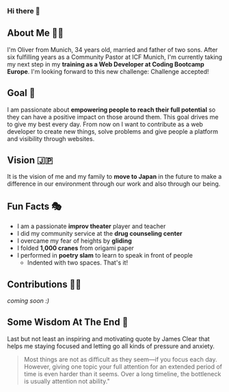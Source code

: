 ### Hi there 👋


## About Me 🙋‍♂️
I'm Oliver from Munich, 34 years old, married and father of two sons. After six fulfilling years as a Community Pastor at ICF Munich, I'm currently taking my next step in my **training as a Web Developer at Coding Bootcamp Europe**. I'm looking forward to this new challenge: Challenge accepted!

## Goal 🥅
I am passionate about **empowering people to reach their full potential** so they can have a positive impact on those around them. 
This goal drives me to give my best every day. From now on I want to contribute as a web developer to create new things, solve problems and give people a platform and visibility through websites. 

## Vision 🇯🇵
It is the vision of me and my family to **move to Japan** in the future to make a difference in our environment through our work and also through our being. 

## Fun Facts 🎭
- I am a passionate **improv theater** player and teacher
- I did my community service at the **drug counseling center** 
- I overcame my fear of heights by **gliding**
- I folded **1,000 cranes** from origami paper
- I performed in **poetry slam** to learn to speak in front of people
  - Indented with two spaces. That's it!

## Contributions 👨‍💻
_coming soon :)_

## Some Wisdom At The End 🌟
Last but not least an inspiring and motivating quote by James Clear that helps me staying focused and letting go all kinds of pressure and anxiety.
> Most things are not as difficult as they seem—if you focus each day. However, giving one topic your full attention for an extended period of time is even harder than it seems. Over a long timeline, the bottleneck is usually attention not ability."
